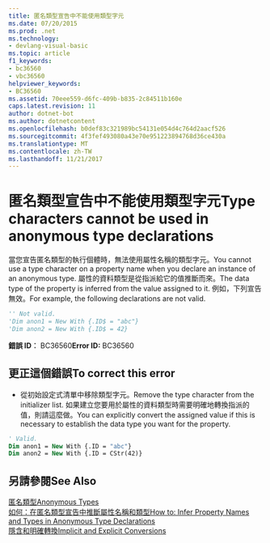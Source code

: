 ```yaml
---
title: 匿名類型宣告中不能使用類型字元
ms.date: 07/20/2015
ms.prod: .net
ms.technology:
- devlang-visual-basic
ms.topic: article
f1_keywords:
- bc36560
- vbc36560
helpviewer_keywords:
- BC36560
ms.assetid: 70eee559-d6fc-409b-b835-2c84511b160e
caps.latest.revision: 11
author: dotnet-bot
ms.author: dotnetcontent
ms.openlocfilehash: b0def83c321989bc54131e054d4c764d2aacf526
ms.sourcegitcommit: 4f3fef493080a43e70e951223894768d36ce430a
ms.translationtype: MT
ms.contentlocale: zh-TW
ms.lasthandoff: 11/21/2017
---
```

# <a name="type-characters-cannot-be-used-in-anonymous-type-declarations"></a><span data-ttu-id="3785f-102">匿名類型宣告中不能使用類型字元</span><span class="sxs-lookup"><span data-stu-id="3785f-102">Type characters cannot be used in anonymous type declarations</span></span>
<span data-ttu-id="3785f-103">當您宣告匿名類型的執行個體時，無法使用屬性名稱的類型字元。</span><span class="sxs-lookup"><span data-stu-id="3785f-103">You cannot use a type character on a property name when you declare an instance of an anonymous type.</span></span> <span data-ttu-id="3785f-104">屬性的資料類型是從指派給它的值推斷而來。</span><span class="sxs-lookup"><span data-stu-id="3785f-104">The data type of the property is inferred from the value assigned to it.</span></span> <span data-ttu-id="3785f-105">例如，下列宣告無效。</span><span class="sxs-lookup"><span data-stu-id="3785f-105">For example, the following declarations are not valid.</span></span>  
  
```vb  
'' Not valid.  
'Dim anon1 = New With {.ID$ = "abc"}  
'Dim anon2 = New With {.ID$ = 42}  
```  
  
 <span data-ttu-id="3785f-106">**錯誤 ID︰** BC36560</span><span class="sxs-lookup"><span data-stu-id="3785f-106">**Error ID:** BC36560</span></span>  
  
## <a name="to-correct-this-error"></a><span data-ttu-id="3785f-107">更正這個錯誤</span><span class="sxs-lookup"><span data-stu-id="3785f-107">To correct this error</span></span>  
  
-   <span data-ttu-id="3785f-108">從初始設定式清單中移除類型字元。</span><span class="sxs-lookup"><span data-stu-id="3785f-108">Remove the type character from the initializer list.</span></span> <span data-ttu-id="3785f-109">如果建立您要用於屬性的資料類型時需要明確地轉換指派的值，則請這麼做。</span><span class="sxs-lookup"><span data-stu-id="3785f-109">You can explicitly convert the assigned value if this is necessary to establish the data type you want for the property.</span></span>  
  
```vb  
' Valid.  
Dim anon1 = New With {.ID = "abc"}  
Dim anon2 = New With {.ID = CStr(42)}  
```  
  
## <a name="see-also"></a><span data-ttu-id="3785f-110">另請參閱</span><span class="sxs-lookup"><span data-stu-id="3785f-110">See Also</span></span>  
 [<span data-ttu-id="3785f-111">匿名類型</span><span class="sxs-lookup"><span data-stu-id="3785f-111">Anonymous Types</span></span>](../../visual-basic/programming-guide/language-features/objects-and-classes/anonymous-types.md)  
 [<span data-ttu-id="3785f-112">如何：在匿名類型宣告中推斷屬性名稱和類型</span><span class="sxs-lookup"><span data-stu-id="3785f-112">How to: Infer Property Names and Types in Anonymous Type Declarations</span></span>](../../visual-basic/programming-guide/language-features/objects-and-classes/how-to-infer-property-names-and-types-in-anonymous-type-declarations.md)  
 [<span data-ttu-id="3785f-113">隱含和明確轉換</span><span class="sxs-lookup"><span data-stu-id="3785f-113">Implicit and Explicit Conversions</span></span>](../../visual-basic/programming-guide/language-features/data-types/implicit-and-explicit-conversions.md)
